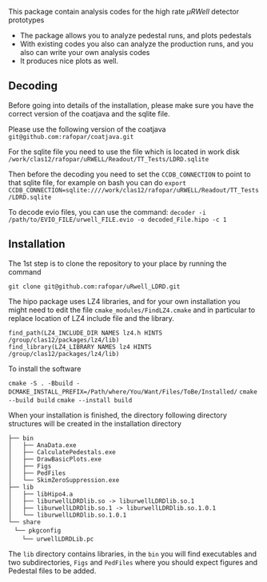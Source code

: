 This package contain analysis codes for the high rate $\mu RWell$ detector prototypes

* The package allows you to analyze pedestal runs, and plots pedestals
* With existing codes you also can analyze the production runs, and you also can write your own analysis codes
* It produces nice plots as well.

## Decoding
Before going into details of the installation, please make sure you have the correct version of the coatjava and the sqlite file.

Please use the following version of the coatjava
`git@github.com:rafopar/coatjava.git`

For the sqlite file you need to use the file which is located in work disk
`/work/clas12/rafopar/uRWELL/Readout/TT_Tests/LDRD.sqlite`

Then before the decoding you need to set the `CCDB_CONNECTION` to point to that sqlite file, for example on bash you can do
`export CCDB_CONNECTION=sqlite:////work/clas12/rafopar/uRWELL/Readout/TT_Tests/LDRD.sqlite`

To decode evio files, you can use the command:
`decoder -i /path/to/EVIO_FILE/urwell_FILE.evio -o decoded_File.hipo -c 1`

## Installation
The 1st step is to clone the repository to your place by running the command

`git clone git@github.com:rafopar/uRwell_LDRD.git`

The hipo package uses LZ4 libraries, and for your own installation you might need to 
edit the file `cmake_modules/FindLZ4.cmake` and in particular to replace location of LZ4 include file and the library.

`find_path(LZ4_INCLUDE_DIR NAMES lz4.h HINTS /group/clas12/packages/lz4/lib)`  
`find_library(LZ4_LIBRARY NAMES lz4 HINTS /group/clas12/packages/lz4/lib)`


To install the software 

`cmake -S . -Bbuild - DCMAKE_INSTALL_PREFIX=/Path/where/You/Want/Files/ToBe/Installed/`
`cmake --build build`
`cmake --install build`

When your installation is finished, the directory following directory structures will be created in the installation directory

`├── bin`  
`│   ├── AnaData.exe`  
`│   ├── CalculatePedestals.exe`  
`│   ├── DrawBasicPlots.exe`  
`│   ├── Figs`  
`│   ├── PedFiles`  
`│   └── SkimZeroSuppression.exe`  
`├── lib`  
`│   ├── libHipo4.a`  
`│   ├── liburwellLDRDlib.so -> liburwellLDRDlib.so.1`  
`│   ├── liburwellLDRDlib.so.1 -> liburwellLDRDlib.so.1.0.1`  
`│   └── liburwellLDRDlib.so.1.0.1`  
`└── share`  
   `└── pkgconfig`  
       `└── urwellLDRDLib.pc`

The `lib` directory contains libraries, in the `bin` you will find executables and two subdirectories, `Figs` and `PedFiles` where you should expect figures and Pedestal files to be added.